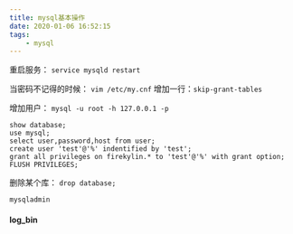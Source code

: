 ```yaml
---
title: mysql基本操作
date: 2020-01-06 16:52:15
tags:
    - mysql
---
```



重启服务：
```service mysqld restart```

当密码不记得的时候：
```vim /etc/my.cnf```
增加一行：```skip-grant-tables ```

增加用户：
```mysql -u root -h 127.0.0.1 -p```
```
show database;
use mysql;
select user,password,host from user;
create user 'test'@'%' indentified by 'test';
grant all privileges on firekylin.* to 'test'@'%' with grant option;
FLUSH PRIVILEGES;
```

删除某个库：
```drop database;```


```mysqladmin```


#### log_bin
